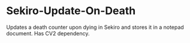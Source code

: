 # Sekiro-Update-On-Death
Updates a death counter upon dying in Sekiro and stores it in a notepad document. Has CV2 dependency.
